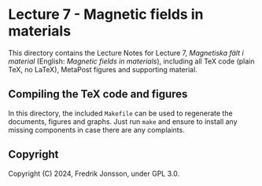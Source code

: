 # Lecture 7 - Magnetic fields in materials

This directory contains the Lecture Notes for Lecture 7, <i>Magnetiska fält i
material</i> (English: <i>Magnetic fields in materials</i>), including all TeX
code (plain TeX, no LaTeX), MetaPost figures and supporting material.

## Compiling the TeX code and figures

In this directory, the included `Makefile` can be used to regenerate the
documents, figures and graphs. Just run `make` and ensure to install any
missing components in case there are any complaints.

## Copyright
Copyright (C) 2024, Fredrik Jonsson, under GPL 3.0.
